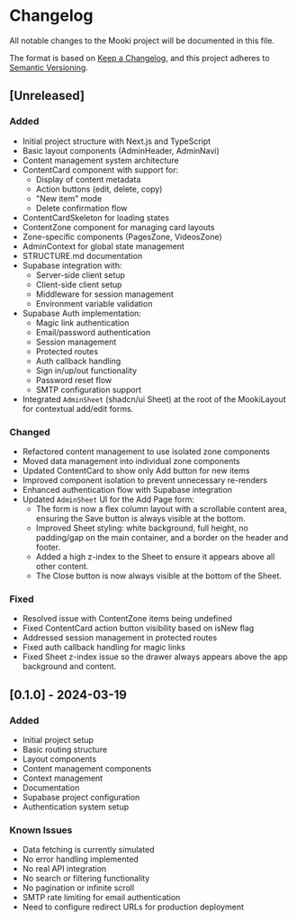 # Changelog

All notable changes to the Mooki project will be documented in this file.

The format is based on [Keep a Changelog](https://keepachangelog.com/en/1.0.0/),
and this project adheres to [Semantic Versioning](https://semver.org/spec/v2.0.0.html).

## [Unreleased]

### Added

- Initial project structure with Next.js and TypeScript
- Basic layout components (AdminHeader, AdminNavi)
- Content management system architecture
- ContentCard component with support for:
  - Display of content metadata
  - Action buttons (edit, delete, copy)
  - "New item" mode
  - Delete confirmation flow
- ContentCardSkeleton for loading states
- ContentZone component for managing card layouts
- Zone-specific components (PagesZone, VideosZone)
- AdminContext for global state management
- STRUCTURE.md documentation
- Supabase integration with:
  - Server-side client setup
  - Client-side client setup
  - Middleware for session management
  - Environment variable validation
- Supabase Auth implementation:
  - Magic link authentication
  - Email/password authentication
  - Session management
  - Protected routes
  - Auth callback handling
  - Sign in/up/out functionality
  - Password reset flow
  - SMTP configuration support
- Integrated `AdminSheet` (shadcn/ui Sheet) at the root of the MookiLayout for contextual add/edit forms.

### Changed

- Refactored content management to use isolated zone components
- Moved data management into individual zone components
- Updated ContentCard to show only Add button for new items
- Improved component isolation to prevent unnecessary re-renders
- Enhanced authentication flow with Supabase integration
- Updated `AdminSheet` UI for the Add Page form:
  - The form is now a flex column layout with a scrollable content area, ensuring the Save button is always visible at the bottom.
  - Improved Sheet styling: white background, full height, no padding/gap on the main container, and a border on the header and footer.
  - Added a high z-index to the Sheet to ensure it appears above all other content.
  - The Close button is now always visible at the bottom of the Sheet.

### Fixed

- Resolved issue with ContentZone items being undefined
- Fixed ContentCard action button visibility based on isNew flag
- Addressed session management in protected routes
- Fixed auth callback handling for magic links
- Fixed Sheet z-index issue so the drawer always appears above the app background and content.

## [0.1.0] - 2024-03-19

### Added

- Initial project setup
- Basic routing structure
- Layout components
- Content management components
- Context management
- Documentation
- Supabase project configuration
- Authentication system setup

### Known Issues

- Data fetching is currently simulated
- No error handling implemented
- No real API integration
- No search or filtering functionality
- No pagination or infinite scroll
- SMTP rate limiting for email authentication
- Need to configure redirect URLs for production deployment
